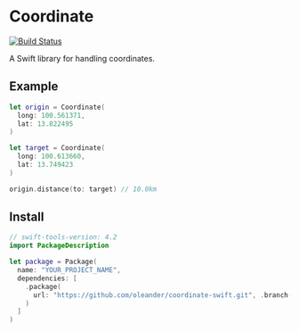 # Coordinate

[![Build Status](https://travis-ci.org/oleander/coordinate-swift.svg?branch=master)](https://travis-ci.org/oleander/coordinate-swift)

A Swift library for handling coordinates.

## Example

``` swift
let origin = Coordinate(
  long: 100.561371,
  lat: 13.822495
)

let target = Coordinate(
  long: 100.613660,
  lat: 13.749423
)

origin.distance(to: target) // 10.0km
```

## Install

``` swift
// swift-tools-version: 4.2
import PackageDescription

let package = Package(
  name: "YOUR_PROJECT_NAME",
  dependencies: [
    .package(
      url: "https://github.com/oleander/coordinate-swift.git", .branch("master")
    )
  ]
)
```
